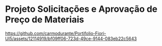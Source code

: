 # Projeto Solicitações e Aprovação de Preço de Materiais



https://github.com/carmodurante/Portifolio-Fiori-UI5/assets/12114919/bf09ff06-723d-49ce-9144-083eb22c5643

